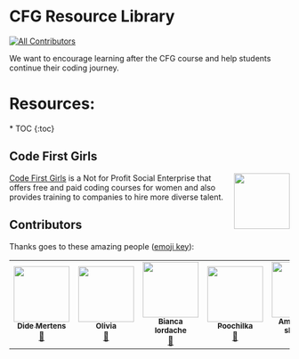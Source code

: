 # CFG Resource Library
<!-- ALL-CONTRIBUTORS-BADGE:START - Do not remove or modify this section -->
[![All Contributors](https://img.shields.io/badge/all_contributors-6-orange.svg?style=flat-square)](#contributors-)
<!-- ALL-CONTRIBUTORS-BADGE:END -->

We want to encourage learning after the CFG course and help students continue their coding journey.

# Resources:
<ul></ul>
* TOC {:toc}

## Code First Girls

<img align="right" width="100" height="100" src="./assets/images/CFG-logo.png">[Code First Girls](https://codefirstgirls.org.uk/) is a Not for Profit Social Enterprise that offers free and paid coding courses for women and also provides training to companies to hire more diverse talent.

## Contributors

Thanks goes to these amazing people ([emoji key](https://github.com/all-contributors/all-contributors#emoji-key)):
<!-- ALL-CONTRIBUTORS-LIST:START - Do not remove or modify this section -->
<!-- prettier-ignore-start -->
<!-- markdownlint-disable -->
<table>
  <tr>
    <td align="center"><a href="http://www.didemertens.com"><img src="https://avatars.githubusercontent.com/u/41751845?v=4?s=100" width="100px;" alt=""/><br /><sub><b>Dide Mertens</b></sub></a><br /><a href="https://github.com/didemertens/cfg-resource-library/commits?author=didemertens" title="Documentation">📖</a></td>
    <td align="center"><a href="https://github.com/olimoo214"><img src="https://avatars.githubusercontent.com/u/30760360?v=4?s=100" width="100px;" alt=""/><br /><sub><b>Olivia</b></sub></a><br /><a href="https://github.com/didemertens/cfg-resource-library/commits?author=olimoo214" title="Documentation">📖</a></td>
    <td align="center"><a href="https://github.com/biancaiordache"><img src="https://avatars.githubusercontent.com/u/47863666?v=4?s=100" width="100px;" alt=""/><br /><sub><b>Bianca Iordache</b></sub></a><br /><a href="https://github.com/didemertens/cfg-resource-library/commits?author=biancaiordache" title="Documentation">📖</a></td>
    <td align="center"><a href="https://github.com/puczilka"><img src="https://avatars.githubusercontent.com/u/42522725?v=4?s=100" width="100px;" alt=""/><br /><sub><b>Poochilka</b></sub></a><br /><a href="https://github.com/didemertens/cfg-resource-library/commits?author=puczilka" title="Documentation">📖</a></td>
    <td align="center"><a href="https://github.com/ameeraal1"><img src="https://avatars.githubusercontent.com/u/15269928?v=4?s=100" width="100px;" alt=""/><br /><sub><b>Ameera Al-shaibani</b></sub></a><br /><a href="https://github.com/didemertens/cfg-resource-library/commits?author=ameeraal1" title="Documentation">📖</a></td>
    <td align="center"><a href="https://dev.to/court191"><img src="https://avatars.githubusercontent.com/u/50775886?v=4?s=100" width="100px;" alt=""/><br /><sub><b>Courtney Cox</b></sub></a><br /><a href="https://github.com/didemertens/cfg-resource-library/commits?author=Court191" title="Documentation">📖</a></td>
  </tr>
</table>

<!-- markdownlint-restore -->
<!-- prettier-ignore-end -->

<!-- ALL-CONTRIBUTORS-LIST:END -->
<!-- ALL-CONTRIBUTORS-LIST:START - Do not remove or modify this section -->

<!-- ALL-CONTRIBUTORS-LIST:END -->
